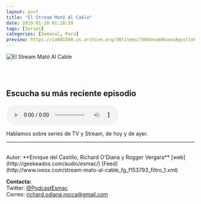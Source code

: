 ```yaml
---
layout: post
title: "El Stream Mató Al Cable"
date: 2018-01-28 01:18:29
tags: [Series]
categories: [Semanal, Peru]
preview: https://ia801508.us.archive.org/30/items/500desdeBoxesAgustinPalmeiro/STREAM300%20-%20Richard%20Andr%c3%a9%20O%27Diana%20Rocca.jpg
---
```


![El Stream Mató Al Cable](https://ia801508.us.archive.org/30/items/500desdeBoxesAgustinPalmeiro/STREAM500%20-%20Richard%20Andr%c3%a9%20O%27Diana%20Rocca.jpg)

<br/>
<br/>

## Escucha su más reciente episodio

<!--reproductor-feed=http://www.ivoox.com/stream-mato-al-cable_fg_f153793_filtro_1.xml-->
<!--reproductor-start-->
<audio id="audio" preload="auto" controls="" src="http://www.ivoox.com/stream-mato-al-cable-n-179_mf_29863398_feed_1.mp3"></audio>
<!--reproductor-end-->

Hablamos sobre series de TV y Stream, de hoy y de ayer.  

_ _ _
<br>
Autor: **Enrique del Castillo, Richard O'Diana y Rogger Vergara**  
[web](http://geekeados.com/audio/esmac/)  
[Feed](http://www.ivoox.com/stream-mato-al-cable_fg_f153793_filtro_1.xml)  


**Contacta:**  
Twitter: [@PodcastEsmac](https://twitter.com/PodcastEsmac)  
Correo: [richard.odiana.rocca@gmail.com](mailto:richard.odiana.rocca@gmail.com)  
